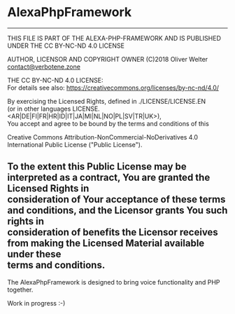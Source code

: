 # AlexaPhpFramework

---                                                                                                                
  THIS FILE IS PART OF THE ALEXA-PHP-FRAMEWORK AND IS PUBLISHED UNDER THE CC BY-NC-ND 4.0 LICENSE                
                                                                                                                 
  AUTHOR, LICENSOR AND COPYRIGHT OWNER (C)2018 Oliver Welter <contact@verbotene.zone>                           
                                                                                                                 
   
                                                                                                                
  THE CC BY-NC-ND 4.0 LICENSE:                                                                                  
  For details see also: https://creativecommons.org/licenses/by-nc-nd/4.0/                                      
                                                                                                                
  By exercising the Licensed Rights, defined in ./LICENSE/LICENSE.EN                                            
  (or in other languages LICENSE.<AR|DE|FI|FR|HR|ID|IT|JA|MI|NL|NO|PL|SV|TR|UK>),                               
  You accept and agree to be bound by the terms and conditions of this                                          
                                                                                                                
  Creative Commons Attribution-NonCommercial-NoDerivatives 4.0 International Public License ("Public License").  
                                                                                                                
  To the extent this Public License may be interpreted as a contract, You are granted the Licensed Rights in    
  consideration of Your acceptance of these terms and conditions, and the Licensor grants You such rights in    
  consideration of benefits the Licensor receives from making the Licensed Material available under these       
  terms and conditions.                                                                                         
---

The AlexaPhpFramework is designed to bring voice functionality and PHP
together.

Work in progress :-)
